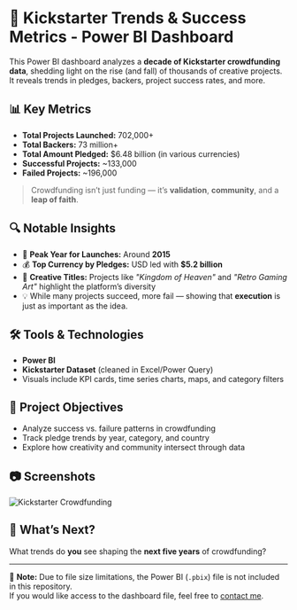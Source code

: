 # 🚀 Kickstarter Trends & Success Metrics - Power BI Dashboard

This Power BI dashboard analyzes a **decade of Kickstarter crowdfunding data**, shedding light on the rise (and fall) of thousands of creative projects. It reveals trends in pledges, backers, project success rates, and more.

## 📊 Key Metrics

- **Total Projects Launched:** 702,000+
- **Total Backers:** 73 million+
- **Total Amount Pledged:** $6.48 billion (in various currencies)
- **Successful Projects:** ~133,000
- **Failed Projects:** ~196,000

> Crowdfunding isn’t just funding — it’s **validation**, **community**, and a **leap of faith**.

## 🔍 Notable Insights

- 📅 **Peak Year for Launches:** Around **2015**
- 💰 **Top Currency by Pledges:** USD led with **$5.2 billion**
- 🧠 **Creative Titles:** Projects like *"Kingdom of Heaven"* and *"Retro Gaming Art"* highlight the platform’s diversity
- 💡 While many projects succeed, more fail — showing that **execution** is just as important as the idea.

## 🛠️ Tools & Technologies

- **Power BI**
- **Kickstarter Dataset** (cleaned in Excel/Power Query)
- Visuals include KPI cards, time series charts, maps, and category filters

## 🎯 Project Objectives

- Analyze success vs. failure patterns in crowdfunding
- Track pledge trends by year, category, and country
- Explore how creativity and community intersect through data

## 📷 Screenshots

![Kickstarter Crowdfunding](https://github.com/user-attachments/assets/0cca4317-c027-42ce-bda9-155fba01d9dd)


## 🤔 What’s Next?

What trends do **you** see shaping the **next five years** of crowdfunding?


---

📁 **Note:** Due to file size limitations, the Power BI (`.pbix`) file is not included in this repository.  
If you would like access to the dashboard file, feel free to [contact me](mailto:mohamed2000477@gmail.com).

